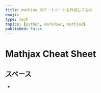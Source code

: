 ```yaml
---
title: mathjax のチートシートを作成してみた
emoji: 
type: tech
topics: [python, markdown, mathjax]
published: False
---
```


# Mathjax Cheat Sheet

## スペース
- 
